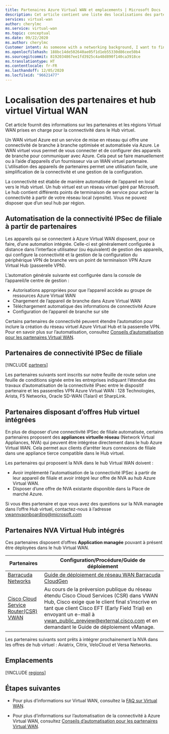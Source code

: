 ```yaml
---
title: Partenaires Azure Virtual WAN et emplacements | Microsoft Docs
description: Cet article contient une liste des localisations des partenaires et hubs Azure Virtual WAN.
services: virtual-wan
author: cherylmc
ms.service: virtual-wan
ms.topic: conceptual
ms.date: 09/22/2020
ms.author: cherylmc
Customer intent: As someone with a networking background, I want to find a Virtual WAN partner
ms.openlocfilehash: 188bc14de502640ae05f1d1eb55330d86cee50b4
ms.sourcegitcommit: 8192034867ee1fd3925c4a48d890f140ca3918ce
ms.translationtype: HT
ms.contentlocale: fr-FR
ms.lasthandoff: 12/05/2020
ms.locfileid: "96621477"
---
```

# <a name="virtual-wan-partners-and-virtual-hub-locations"></a>Localisation des partenaires et hub virtuel Virtual WAN

Cet article fournit des informations sur les partenaires et les régions Virtual WAN prises en charge pour la connectivité dans le Hub virtuel.

Un WAN virtuel Azure est un service de mise en réseau qui offre une connectivité de branche à branche optimisée et automatisée via Azure. Le WAN virtuel vous permet de vous connecter et de configurer des appareils de branche pour communiquer avec Azure. Cela peut se faire manuellement ou à l’aide d’appareils d’un fournisseur via un WAN virtuel partenaire. L’utilisation des appareils de partenaires permet une utilisation facile, une simplification de la connectivité et une gestion de la configuration.

La connectivité est établie de manière automatisée de l’appareil en local vers le Hub virtuel. Un hub virtuel est un réseau virtuel géré par Microsoft. Le hub contient différents points de terminaison de service pour activer la connectivité à partir de votre réseau local (vpnsite). Vous ne pouvez disposer que d’un seul hub par région.

## <a name="branch-ipsec-connectivity-automation-from-partners"></a><a name="automation"></a>Automatisation de la connectivité IPSec de filiale à partir de partenaires

Les appareils qui se connectent à Azure Virtual WAN disposent, pour ce faire, d’une automation intégrée. Celle-ci est généralement configurée à distance dans l’interface utilisateur (ou équivalent) de gestion des appareils, qui configure la connectivité et la gestion de la configuration du périphérique VPN de branche vers un point de terminaison VPN Azure Virtual Hub (passerelle VPN).

L’automation générale suivante est configurée dans la console de l’appareil/le centre de gestion :

* Autorisations appropriées pour que l’appareil accède au groupe de ressources Azure Virtual WAN
* Chargement de l’appareil de branche dans Azure Virtual WAN
* Téléchargement automatique des informations de connectivité Azure
* Configuration de l’appareil de branche sur site 

Certains partenaires de connectivité peuvent étendre l’automation pour inclure la création du réseau virtuel Azure Virtual Hub et la passerelle VPN. Pour en savoir plus sur l’automatisation, consultez [Conseils d’automatisation pour les partenaires Virtual WAN](virtual-wan-configure-automation-providers.md).

## <a name="branch-ipsec-connectivity-partners"></a><a name="partners"></a>Partenaires de connectivité IPSec de filiale

[!INCLUDE [partners](../../includes/virtual-wan-partners-include.md)]

Les partenaires suivants sont inscrits sur notre feuille de route selon une feuille de conditions signée entre les entreprises indiquant l’étendue des travaux d’automatisation de la connectivité IPsec entre le dispositif partenaire et les passerelles VPN Azure Virtual WAN : 128 Technologies, Arista, F5 Networks, Oracle SD-WAN (Talari) et SharpLink.

## <a name="partners-with-integrated-virtual-hub-offerings"></a>Partenaires disposant d’offres Hub virtuel intégrées
En plus de disposer d’une connectivité IPSec de filiale automatisée, certains partenaires proposent des **appliances virtuelle réseau** (Network Virtual Appliances, NVA) qui peuvent être intégrése directement dans le hub Azure Virtual WAN.  Cela permet aux clients d’arrêter leurs connexions de filiale dans une appliance tierce compatible dans le Hub virtuel.  

Les partenaires qui proposent la NVA dans le hub Virtual WAN doivent :

* Avoir implémenté l’automatisation de la connectivité IPSec à partir de leur appareil de filiale et avoir intégré leur offre de NVA au hub Azure Virtual WAN.
* Disposer d’une offre de NVA existante disponible dans la Place de marché Azure.

Si vous êtes partenaire et que vous avez des questions sur la NVA managée dans l’offre Hub virtuel, contactez-nous à l’adresse vwannvaonboarding@microsoft.com

## <a name="integrated-virtual-hub-nva-partners"></a>Partenaires NVA Virtual Hub intégrés
Ces partenaires disposent d’offres **Application managée** pouvant à présent être déployées dans le hub Virtual WAN.

|Partenaires|Configuration/Procédure/Guide de déploiement|
|---|---|
|[Barracuda Networks](https://azuremarketplace.microsoft.com/en-us/marketplace/apps/barracudanetworks.barracuda_cloudgenwan_gateway?tab=Overviewus/marketplace/apps/barracudanetworks.barracuda_cloudgenwan_gateway?tab=Overview)| [Guide de déploiement de réseau WAN Barracuda CloudGen](https://campus.barracuda.com/product/cloudgenwan/doc/91980640/deployment/)|
|[Cisco Cloud Service Router(CSR) VWAN](https://aka.ms/ciscoMarketPlaceOffer)| Au cours de la préversion publique du réseau étendu Cisco Cloud Services (CSR) dans VWAN Hub, Cisco exige que le client final s’inscrive en tant que client Cisco EFT (Early Field Trial) en envoyant un e-mail à vwan_public_preview@external.cisco.com et en demandant le Guide de déploiement vManage. |

Les partenaires suivants sont prêts à intégrer prochainement la NVA dans les offres de hub virtuel : Aviatrix, Citrix, VeloCloud et Versa Networks.

## <a name="locations"></a><a name="locations"></a>Emplacements

[!INCLUDE [regions](../../includes/virtual-wan-regions-include.md)]

## <a name="next-steps"></a>Étapes suivantes

* Pour plus d’informations sur Virtual WAN, consultez la [FAQ sur Virtual WAN](virtual-wan-faq.md).

* Pour plus d’informations sur l’automatisation de la connectivité à Azure Virtual WAN, consultez [Conseils d’automatisation pour les partenaires Virtual WAN](virtual-wan-configure-automation-providers.md).
